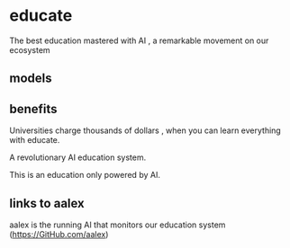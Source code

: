 # educate
 The best education mastered with AI , a remarkable movement on our ecosystem

## models

## benefits

Universities charge thousands of dollars , when you can learn everything with educate.

A revolutionary AI education system.

This is an education only powered by AI.

## links to aalex

aalex is the running AI that monitors our education system 
(https://GitHub.com/aalex)
